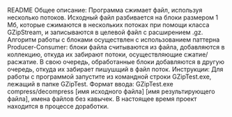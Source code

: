 README
Общее описание:
Программа сжимает файл, используя несколько потоков. Исходный файл разбивается на блоки размером 1 Мб, которые сжимаются в нескольких потоках при помощи класса GZipStream, и записываются в целевой файл с расширением .gz. 
Алгоритм работы с блоками осуществлен с использованием паттерна Producer-Consumer: блоки файла считываются из файла, добавляются в коллекцию, откуда их забирают потоки, осуществляющие сжатие/расжатие. В свою очередь, обработанные блоки добавляются в другую очередь, откуда их забирает пишушщий в файл поток.
Инструкции:
Для работы с программой запустите из командной строки GZipTest.exe, лежащий в папке GZipTest. Формат ввода: GZipTest.exe compress/decompress [имя исходного файла] [имя результирующего файла], имена файлов без кавычек.
В настоящее время проект находится в процессе доработки.
